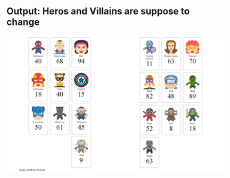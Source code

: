 ## Output: Heros and Villains are suppose to change
<img src="https://github.com/AdityaKanikdaley/Prograd-WebDev/blob/master/Assignments/8_SuperwarsBasic/Output/output.png">
